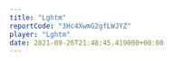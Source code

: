 ```yaml
---
title: "Lghtm"
reportCode: "3Hc4XwmG2gfLWJYZ"
player: "Lghtm"
date: 2021-09-26T21:48:45.419000+00:00
---
```


